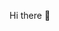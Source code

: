 Hi there 👋

<!--
**witni/witni** is a ✨ _special_ ✨ repository because its `README.md` (this file) appears on your GitHub profile.

Here are some ideas to get you started:

- 🔭 I’m winta tesfaye
- 🌱 I’m currently ALX Student.
- 🤔 I’m looking for help with Any Devloper
- 💬 Ask me about Studi
- 📫 How to reach me: ...
- 😄 Pronouns: ...
- ⚡ Fun fact: ...
-->
